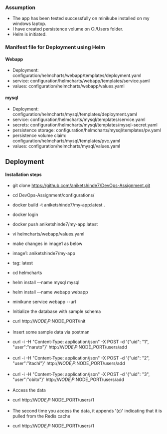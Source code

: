 ### Assumption
- The app has been tested successfully on minikube installed on my windows laptop.
- I have created persistence volume on C:/Users folder.
- Helm is initiated.

### Manifest file for Deployment using Helm
#### Webapp
- Deployment: configuration/helmcharts/webapp/templates/deployment.yaml
- service: configuration/helmcharts/webapp/templates/service.yaml
- values: configuration/helmcharts/webapp/values.yaml
#### mysql
- Deployment: configuration/helmcharts/mysql/templates/deployment.yaml
- service: configuration/helmcharts/mysql/templates/service.yaml
- secrets: configuration/helmcharts/mysql/templates/mysql-secret.yaml
- persistence storage: configuration/helmcharts/mysql/templates/pv.yaml
- persistence volume claim: configuration/helmcharts/mysql/templates/pvc.yaml
- values: configuration/helmcharts/mysql/values.yaml

## Deployment
#### Installation steps
- git clone https://github.com/aniketshinde7/DevOps-Assignment.git
- cd DevOps-Assignment/configurations/
- docker build -t aniketshinde7/my-app:latest . 
- docker login
- docker push aniketshinde7/my-app:latest
- vi helmcharts/webapp/values.yaml
- make changes in image1 as below 
- image1: aniketshinde7/my-app
- tag: latest
- cd helmcharts
- helm install --name mysql mysql
- helm install --name webapp webapp
- minikune service webapp --url
- Initialize the database with sample schema
- curl http://$NODE_IP:$NODE_PORT/init
- Insert some sample data via postman
- curl -i -H "Content-Type: application/json" -X POST -d '{"uid": "1", "user":"naruto"}' http://$NODE_IP:$NODE_PORT/users/add
- curl -i -H "Content-Type: application/json" -X POST -d '{"uid": "2", "user":"itachi"}' http://$NODE_IP:$NODE_PORT/users/add
- curl -i -H "Content-Type: application/json" -X POST -d '{"uid": "3", "user":"obito"}' http://$NODE_IP:$NODE_PORT/users/add

- Access the data
- curl http://$NODE_IP:$NODE_PORT/users/1
- The second time you access the data, it appends '(c)' indicating that it is pulled from the Redis cache
- curl http://$NODE_IP:$NODE_PORT/users/1
